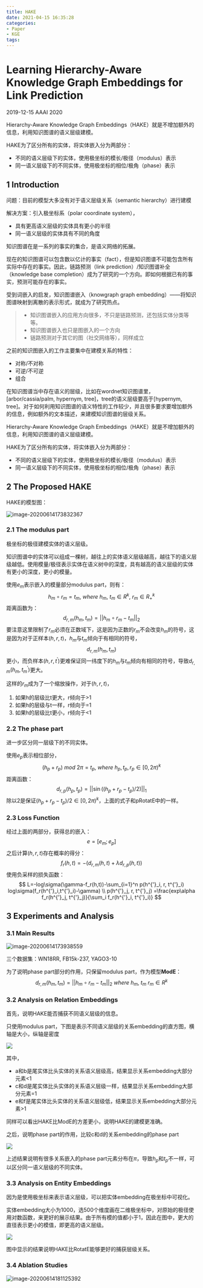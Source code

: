 ```yaml
---
title: HAKE
date: 2021-04-15 16:35:28
categories:
- Paper
- KGE
tags:
---
```


# Learning Hierarchy-Aware Knowledge Graph Embeddings for Link Prediction

2019-12-15 AAAI 2020

Hierarchy-Aware Knowledge Graph Embeddings（HAKE）就是不增加额外的信息，利用知识图谱的语义层级建模。

HAKE为了区分所有的实体，将实体嵌入分为两部分：

- 不同的语义层级下的实体，使用极坐标的模长/极径（modulus）表示
- 同一语义层级下的不同实体，使用极坐标的相位/极角（phase）表示

<!--more-->

## 1 Introduction

问题：目前的模型大多没有对于语义层级关系（semantic hierarchy）进行建模

解决方案：引入极坐标系（polar coordinate system），

- 具有更高语义层级的实体具有更小的半径
- 同一语义层级的实体具有不同的角度

知识图谱在是一系列的事实的集合，是语义网络的拓展。

现在的知识图谱可以包含数以亿计的事实（fact），但是知识图谱不可能包含所有实际中存在的事实。因此，链路预测（link prediction）/知识图谱补全（knowledge base completion）成为了研究的一个方向。即如何根据已有的事实，预测可能存在的事实。

受到词嵌入的启发，知识图谱嵌入（knowgraph graph embedding）——将知识图谱映射到离散的表示形式，就成为了研究热点。

> - 知识图谱嵌入的应用方向很多，不只是链路预测，还包括实体分类等等。
> - 知识图谱嵌入也只是图嵌入的一个方向
> - 链路预测对于其它的图（社交网络等），同样成立

之前的知识图嵌入的工作主要集中在建模关系的特性：

- 对称/不对称
- 可逆/不可逆
- 组合

在知识图谱当中存在语义的层级，比如在wordnet知识图谱里，[arbor/cassia/palm, hypernym, tree]，tree的语义层级要高于[hypernym, tree]。对于如何利用知识图谱的语义特性的工作较少，并且很多要求要增加额外的信息，例如额外的文本描述，来建模知识图谱的层级关系。

Hierarchy-Aware Knowledge Graph Embeddings（HAKE）就是不增加额外的信息，利用知识图谱的语义层级建模。

HAKE为了区分所有的实体，将实体嵌入分为两部分：

- 不同的语义层级下的实体，使用极坐标的模长/极径（modulus）表示
- 同一语义层级下的不同实体，使用极坐标的相位/极角（phase）表示

## 2 The Proposed HAKE

HAKE的模型图：

![image-20200614173832367](https://lxy-blog-pics.oss-cn-beijing.aliyuncs.com/asssets/image-20200614173832367.png)

### 2.1 The modulus part

极坐标的极径建模实体的语义层级。

知识图谱中的实体可以组成一棵树，越往上的实体语义层级越高，越往下的语义层级越低。使用模量/极径表示实体在语义树中的深度，具有越高的语义层级的实体有更小的深度，更小的模量。

使用$e_m$表示嵌入的模量部分modulus part，则有：
$$
h_m\circ r_m=t_m,\  where\ h_m,\ t_m\in R^k,\ r_m \in R^k_{+}
$$
距离函数为：
$$
d_{r,m}(h_m, t_m)=||h_m\circ r_m - t_m||_2
$$
要注意这里限制了$r_m$必须在正数域下，这是因为正数的$r_m$不会改变$h_m$的符号，这是因为对于正样本$(h,r,t)$，$h_m$与$t_m$倾向于有相同的符号，$$d_{r,m}(h_m,t_m)$$更小，而负样本$(h,r,t^{'})$更难保证同一纬度下的$h_m$与$t_m$倾向有相同的符号，导致$d_{r,m}(h_m,t_m^{'})$更大。

这样的$r_m$成为了一个缩放操作，对于$(h,r,t)$，

1. 如果h的层级比t更大，r倾向于>1
2. 如果h的层级与t一样，r倾向于=1
3. 如果h的层级比t更小，r倾向于<1

### 2.2 The phase part

进一步区分同一层级下的不同实体。

使用$e_p$表示相位部分，
$$
(h_p+r_p)\ mod\ 2\pi = t_p,\ where\ h_p,t_p,r_p\in [0, 2\pi)^k
$$
距离函数：
$$
d_{r,p}(h_p,t_p)=|| \sin{((h_p + r_p - t_p)/2)} ||_1
$$
除以2是保证$(h_p + r_p - t_p)/2\in [0, 2\pi)^k$，上面的式子和pRotatE中的一样。

### 2.3 Loss Function

经过上面的两部分，获得总的嵌入：
$$
e=[e_m;e_p]
$$
之后计算$(h,r,t)$存在概率的得分：
$$
f_r(h,t)=-(d_{r,m}(h,t)+\lambda d_{r,p}(h,t))
$$
使用负采样的损失函数：
$$
L=-log\sigma(\gamma-f_r(h,t))-\sum_{i=1}^n p(h^{'}_i, r, t^{'}_i) log\sigma(f_r(h^{'}_i,t^{'}_i)-\gamma) \\
p(h^{'}_j, r, t^{'}_j) =\frac{exp\alpha f_r(h^{'}_j, t^{'}_j)}{\sum_i f_r(h^{'}_i, t^{'}_i)}
$$

## 3 Experiments and Analysis

### 3.1 Main Results

![image-20200614173938559](https://lxy-blog-pics.oss-cn-beijing.aliyuncs.com/asssets/image-20200614173938559.png)

三个数据集：WN18RR, FB15k-237, YAGO3-10

为了说明phase part部分的作用，只保留modulus part，作为模型**ModE**：
$$
d_{r,m}(h_m, t_m)=||h_m\circ r_m - t_m||_2\  where\ h_m,\ t_m\ r_m \in R^k
$$

### 3.2 Analysis on Relation Embeddings

首先，说明HAKE能否捕获不同语义层级的信息。

只使用modulus part，下图是表示不同语义层级的关系embedding的直方图，横轴是大小，纵轴是密度

![](https://lxy-blog-pics.oss-cn-beijing.aliyuncs.com/asssets/image-20200614174230314.png)

其中，

- a和b是尾实体比头实体的关系语义层级高，结果显示关系embedding大部分元素<1
- c和d是尾实体比头实体的关系语义层级一样，结果显示关系embedding大部分元素=1
- e和f是尾实体比头实体的关系语义层级低，结果显示关系embedding大部分元素>1

同样可以看出HAKE比ModE的方差更小，说明HAKE的建模更准确。

之后，说明phase part的作用，比较c和d的关系embedding的phase part

![](https://lxy-blog-pics.oss-cn-beijing.aliyuncs.com/asssets/image-20200614175049088.png)

上述结果说明有很多关系嵌入的phase part元素分布在$\pi$，导致$h_p$和$t_p$不一样，可以区分同一语义层级的不同实体。

### 3.3 Analysis on Entity Embeddings

因为是使用极坐标来表示语义层级，可以把实体embedding在极坐标中可视化。

实体embedding大小为1000，选500个维度画在二维极坐标中，对原始的极径使用对数函数，来更好的展示结果。由于所有模的值都小于1，因此在图中，更大的直径表示更小的模值，即更高的语义层级。

![](https://lxy-blog-pics.oss-cn-beijing.aliyuncs.com/asssets/image-20200614181125392.png)

图中显示的结果说明HAKE比RotatE能够更好的捕获层级关系。

### 3.4 Ablation Studies

![image-20200614181125392](https://lxy-blog-pics.oss-cn-beijing.aliyuncs.com/asssets/image-20200614180811928.png)